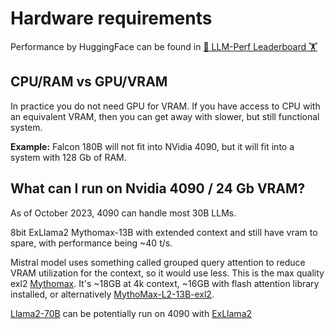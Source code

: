# Hardware requirements

Performance by HuggingFace can be found in [🤗 LLM-Perf Leaderboard 🏋️](https://huggingface.co/spaces/optimum/llm-perf-leaderboard)

## CPU/RAM vs GPU/VRAM

In practice you do not need GPU for VRAM. If you have access to CPU with an equivalent VRAM, then you can get away with slower, but still functional system.

**Example:** Falcon 180B will not fit into NVidia 4090, but it will fit into a system with 128 Gb of RAM.

## What can I run on Nvidia 4090 / 24 Gb VRAM?


As of October 2023, 4090 can handle most 30B LLMs.

8bit ExLlama2 Mythomax-13B with extended context and still have vram to spare, with performance being ~40 t/s.

Mistral model uses something called grouped query attention to reduce VRAM utilization for the context, so it would use less.
This is the max quality exl2 [Mythomax](https://huggingface.co/QMB15/mythomax-13B-8.13bit-MAX-exl2).
It's ~18GB at 4k context, ~16GB with flash attention library installed, or alternatively [MythoMax-L2-13B-exl2](https://huggingface.co/R136a1/MythoMax-L2-13B-exl2).


[Llama2-70B](https://huggingface.co/turboderp/Llama2-70B-exl2) can be potentially run on 4090 with [ExLlama2](https://github.com/turboderp/exllamav2#exl2-quantization)
